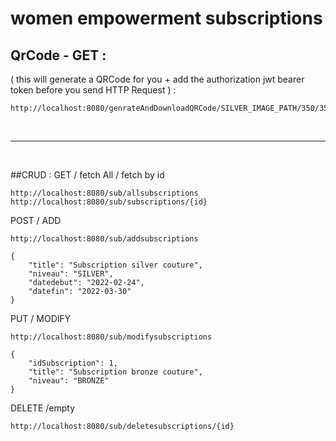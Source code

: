# women empowerment subscriptions


## QrCode - GET :
( this will generate a QRCode for you + add the authorization jwt bearer token before you send HTTP Request ) :

```
http://localhost:8080/genrateAndDownloadQRCode/SILVER_IMAGE_PATH/350/350
```


<br/>

________

<br/>


##CRUD :
GET / fetch All / fetch by id
```
http://localhost:8080/sub/allsubscriptions
http://localhost:8080/sub/subscriptions/{id}
```

POST / ADD
```
http://localhost:8080/sub/addsubscriptions

{
    "title": "Subscription silver couture",
    "niveau": "SILVER",
    "datedebut": "2022-02-24",
    "datefin": "2022-03-30"
}

```


PUT  / MODIFY
```
http://localhost:8080/sub/modifysubscriptions

{
    "idSubscription": 1,
    "title": "Subscription bronze couture",
    "niveau": "BRONZE"
}

```



DELETE
/empty

```
http://localhost:8080/sub/deletesubscriptions/{id}

```

